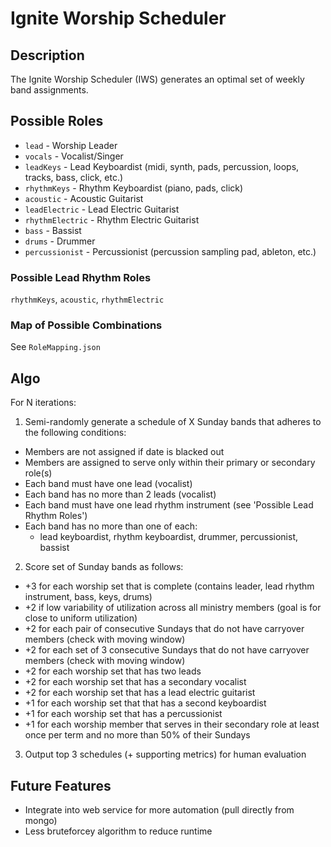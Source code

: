 # Ignite Worship Scheduler

## Description
The Ignite Worship Scheduler (IWS) generates an optimal set of weekly band assignments. 

## Possible Roles
* `lead` - Worship Leader
* `vocals` - Vocalist/Singer
* `leadKeys` - Lead Keyboardist (midi, synth, pads, percussion, loops, tracks, bass, click, etc.) 
* `rhythmKeys` - Rhythm Keyboardist (piano, pads, click)
* `acoustic` - Acoustic Guitarist
* `leadElectric` - Lead Electric Guitarist 
* `rhythmElectric` - Rhythm Electric Guitarist
* `bass` - Bassist
* `drums` - Drummer
* `percussionist` - Percussionist (percussion sampling pad, ableton, etc.)

### Possible Lead Rhythm Roles
`rhythmKeys`, `acoustic`, `rhythmElectric`

### Map of Possible Combinations
See `RoleMapping.json`

## Algo
For N iterations:
1. Semi-randomly generate a schedule of X Sunday bands that adheres to the following conditions:
* Members are not assigned if date is blacked out
* Members are assigned to serve only within their primary or secondary role(s)
* Each band must have one lead (vocalist)
* Each band has no more than 2 leads (vocalist)
* Each band must have one lead rhythm instrument (see 'Possible Lead Rhythm Roles')
* Each band has no more than one of each: 
  * lead keyboardist, rhythm keyboardist, drummer, percussionist, bassist

2. Score set of Sunday bands as follows: 
* +3 for each worship set that is complete (contains leader, lead rhythm instrument, bass, keys, drums)
* +2 if low variability of utilization across all ministry members (goal is for close to uniform utilization)
* +2 for each pair of consecutive Sundays that do not have carryover members (check with moving window)
* +2 for each set of 3 consecutive Sundays that do not have carryover members (check with moving window)
* +2 for each worship set that has two leads
* +2 for each worship set that has a secondary vocalist
* +2 for each worship set that has a lead electric guitarist
* +1 for each worship set that that has a second keyboardist
* +1 for each worship set that has a percussionist
* +1 for each worship member that serves in their secondary role at least once per term and no more than 50% of their Sundays

3. Output top 3 schedules (+ supporting metrics) for human evaluation


## Future Features
* Integrate into web service for more automation (pull directly from mongo)
* Less bruteforcey algorithm to reduce runtime


